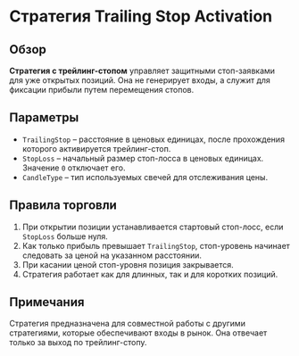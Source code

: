 # Стратегия Trailing Stop Activation

## Обзор

**Стратегия с трейлинг-стопом** управляет защитными стоп-заявками для уже открытых позиций. Она не генерирует входы, а служит для фиксации прибыли путем перемещения стопов.

## Параметры

- `TrailingStop` – расстояние в ценовых единицах, после прохождения которого активируется трейлинг-стоп.
- `StopLoss` – начальный размер стоп-лосса в ценовых единицах. Значение `0` отключает его.
- `CandleType` – тип используемых свечей для отслеживания цены.

## Правила торговли

1. При открытии позиции устанавливается стартовый стоп-лосс, если `StopLoss` больше нуля.
2. Как только прибыль превышает `TrailingStop`, стоп-уровень начинает следовать за ценой на указанном расстоянии.
3. При касании ценой стоп-уровня позиция закрывается.
4. Стратегия работает как для длинных, так и для коротких позиций.

## Примечания

Стратегия предназначена для совместной работы с другими стратегиями, которые обеспечивают входы в рынок. Она отвечает только за выход по трейлинг-стопу.
